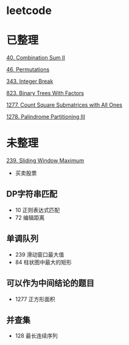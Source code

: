 # leetcode

# 已整理
[40. Combination Sum II](/leetcode/40)

[46. Permutations](/leetcode/46)

[343. Integer Break](/leetcode/343)

[823. Binary Trees With Factors](/leetcode/823)

[1277. Count Square Submatrices with All Ones](/leetcode/1277)

[1278. Palindrome Partitioning III](/leetcode/1278)

# 未整理
[239. Sliding Window Maximum](https://leetcode.com/problems/sliding-window-maximum/)

- 买卖股票

## DP字符串匹配

- 10 正则表达式匹配
- 72 编辑距离

## 单调队列

- 239 滑动窗口最大值
- 84 柱状图中最大的矩形

## 可以作为中间结论的题目

- 1277 正方形面积

## 并查集

- 128 最长连续序列
